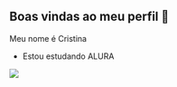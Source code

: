 ## Boas vindas ao meu perfil 🌻


Meu nome é Cristina

- Estou estudando ALURA

![](https://media1.tenor.com/m/IbJJrPKoSlkAAAAC/sunflower-butterfly.gif)
